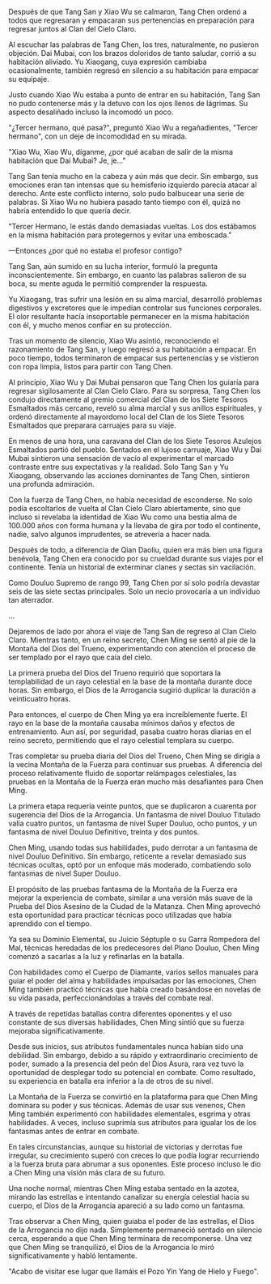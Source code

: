 
Después de que Tang San y Xiao Wu se calmaron, Tang Chen ordenó a todos que regresaran y empacaran sus pertenencias en preparación para regresar juntos al Clan del Cielo Claro.

Al escuchar las palabras de Tang Chen, los tres, naturalmente, no pusieron objeción. Dai Mubai, con los brazos doloridos de tanto saludar, corrió a su habitación aliviado. Yu Xiaogang, cuya expresión cambiaba ocasionalmente, también regresó en silencio a su habitación para empacar su equipaje.

Justo cuando Xiao Wu estaba a punto de entrar en su habitación, Tang San no pudo contenerse más y la detuvo con los ojos llenos de lágrimas. Su aspecto desaliñado incluso la incomodó un poco.

"¿Tercer hermano, qué pasa?", preguntó Xiao Wu a regañadientes, "Tercer hermano", con un deje de incomodidad en su mirada.

"Xiao Wu, Xiao Wu, díganme, ¿por qué acaban de salir de la misma habitación que Dai Mubai? Je, je..."

Tang San tenía mucho en la cabeza y aún más que decir. Sin embargo, sus emociones eran tan intensas que su hemisferio izquierdo parecía atacar al derecho. Ante este conflicto interno, solo pudo balbucear una serie de palabras. Si Xiao Wu no hubiera pasado tanto tiempo con él, quizá no habría entendido lo que quería decir.

"Tercer Hermano, le estás dando demasiadas vueltas. Los dos estábamos en la misma habitación para protegernos y evitar una emboscada."

—Entonces ¿por qué no estaba el profesor contigo?

Tang San, aún sumido en su lucha interior, formuló la pregunta inconscientemente. Sin embargo, en cuanto las palabras salieron de su boca, su mente aguda le permitió comprender la respuesta.

Yu Xiaogang, tras sufrir una lesión en su alma marcial, desarrolló problemas digestivos y excretores que le impedían controlar sus funciones corporales. El olor resultante hacía insoportable permanecer en la misma habitación con él, y mucho menos confiar en su protección.

Tras un momento de silencio, Xiao Wu asintió, reconociendo el razonamiento de Tang San, y luego regresó a su habitación a empacar. En poco tiempo, todos terminaron de empacar sus pertenencias y se vistieron con ropa limpia, listos para partir con Tang Chen.

Al principio, Xiao Wu y Dai Mubai pensaron que Tang Chen los guiaría para regresar sigilosamente al Clan Cielo Claro. Para su sorpresa, Tang Chen los condujo directamente al gremio comercial del Clan de los Siete Tesoros Esmaltados más cercano, reveló su alma marcial y sus anillos espirituales, y ordenó directamente al mayordomo local del Clan de los Siete Tesoros Esmaltados que preparara carruajes para su viaje.

En menos de una hora, una caravana del Clan de los Siete Tesoros Azulejos Esmaltados partió del pueblo. Sentados en el lujoso carruaje, Xiao Wu y Dai Mubai sintieron una sensación de vacío al experimentar el marcado contraste entre sus expectativas y la realidad. Solo Tang San y Yu Xiaogang, observando las acciones dominantes de Tang Chen, sintieron una profunda admiración.

Con la fuerza de Tang Chen, no había necesidad de esconderse. No solo podía escoltarlos de vuelta al Clan Cielo Claro abiertamente, sino que incluso si revelaba la identidad de Xiao Wu como una bestia alma de 100.000 años con forma humana y la llevaba de gira por todo el continente, nadie, salvo algunos imprudentes, se atrevería a hacer nada.

Después de todo, a diferencia de Qian Daoliu, quien era más bien una figura benévola, Tang Chen era conocido por su crueldad durante sus viajes por el continente. Tenía un historial de exterminar clanes y sectas sin vacilación.

Como Douluo Supremo de rango 99, Tang Chen por sí solo podría devastar seis de las siete sectas principales. Solo un necio provocaría a un individuo tan aterrador.

...

Dejaremos de lado por ahora el viaje de Tang San de regreso al Clan Cielo Claro. Mientras tanto, en un reino secreto, Chen Ming se sentó al pie de la Montaña del Dios del Trueno, experimentando con atención el proceso de ser templado por el rayo que caía del cielo.

La primera prueba del Dios del Trueno requirió que soportara la templabilidad de un rayo celestial en la base de la montaña durante doce horas. Sin embargo, el Dios de la Arrogancia sugirió duplicar la duración a veinticuatro horas.

Para entonces, el cuerpo de Chen Ming ya era increíblemente fuerte. El rayo en la base de la montaña causaba mínimos daños y efectos de entrenamiento. Aun así, por seguridad, pasaba cuatro horas diarias en el reino secreto, permitiendo que el rayo celestial templara su cuerpo.

Tras completar su prueba diaria del Dios del Trueno, Chen Ming se dirigía a la vecina Montaña de la Fuerza para continuar sus pruebas. A diferencia del proceso relativamente fluido de soportar relámpagos celestiales, las pruebas en la Montaña de la Fuerza eran mucho más desafiantes para Chen Ming.

La primera etapa requería veinte puntos, que se duplicaron a cuarenta por sugerencia del Dios de la Arrogancia. Un fantasma de nivel Douluo Titulado valía cuatro puntos, un fantasma de nivel Super Douluo, ocho puntos, y un fantasma de nivel Douluo Definitivo, treinta y dos puntos.

Chen Ming, usando todas sus habilidades, pudo derrotar a un fantasma de nivel Douluo Definitivo. Sin embargo, reticente a revelar demasiado sus técnicas ocultas, optó por un enfoque más moderado, combatiendo solo fantasmas de nivel Super Douluo.

El propósito de las pruebas fantasma de la Montaña de la Fuerza era mejorar la experiencia de combate, similar a una versión más suave de la Prueba del Dios Asesino de la Ciudad de la Matanza. Chen Ming aprovechó esta oportunidad para practicar técnicas poco utilizadas que había aprendido con el tiempo.

Ya sea su Dominio Elemental, su Juicio Séptuple o su Garra Rompedora del Mal, técnicas heredadas de los predecesores del Plano Douluo, Chen Ming comenzó a sacarlas a la luz y refinarlas en la batalla.

Con habilidades como el Cuerpo de Diamante, varios sellos manuales para guiar el poder del alma y habilidades impulsadas por las emociones, Chen Ming también practicó técnicas que había creado basándose en novelas de su vida pasada, perfeccionándolas a través del combate real.

A través de repetidas batallas contra diferentes oponentes y el uso constante de sus diversas habilidades, Chen Ming sintió que su fuerza mejoraba significativamente.

Desde sus inicios, sus atributos fundamentales nunca habían sido una debilidad. Sin embargo, debido a su rápido y extraordinario crecimiento de poder, sumado a la presencia del peón del Dios Asura, rara vez tuvo la oportunidad de desplegar todo su potencial en combate. Como resultado, su experiencia en batalla era inferior a la de otros de su nivel.

La Montaña de la Fuerza se convirtió en la plataforma para que Chen Ming dominara su poder y sus técnicas. Además de usar sus venenos, Chen Ming también experimentó con habilidades elementales, esgrima y otras habilidades. A veces, incluso suprimía sus atributos para igualar los de los fantasmas antes de entrar en combate.

En tales circunstancias, aunque su historial de victorias y derrotas fue irregular, su crecimiento superó con creces lo que podía lograr recurriendo a la fuerza bruta para abrumar a sus oponentes. Este proceso incluso le dio a Chen Ming una visión más clara de su futuro.

Una noche normal, mientras Chen Ming estaba sentado en la azotea, mirando las estrellas e intentando canalizar su energía celestial hacia su cuerpo, el Dios de la Arrogancia apareció a su lado como un fantasma.

Tras observar a Chen Ming, quien guiaba el poder de las estrellas, el Dios de la Arrogancia no dijo nada. Simplemente permaneció sentado en silencio cerca, esperando a que Chen Ming terminara de recomponerse. Una vez que Chen Ming se tranquilizó, el Dios de la Arrogancia lo miró significativamente y habló lentamente.

"Acabo de visitar ese lugar que llamáis el Pozo Yin Yang de Hielo y Fuego".